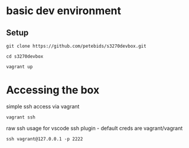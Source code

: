 # basic dev environment 

## Setup

```
git clone https://github.com/petebids/s3270devbox.git

cd s3270devbox

vagrant up

```



# Accessing the box 
simple ssh access via vagrant

```
vagrant ssh
```

raw ssh usage for vscode ssh plugin - default creds are vagrant/vagrant
```
ssh vagrant@127.0.0.1 -p 2222
```


